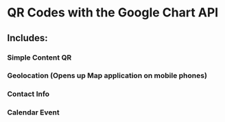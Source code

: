 
# QR Codes with the Google Chart API
## Includes:
### Simple Content QR
### Geolocation (Opens up Map application on mobile phones)
### Contact Info
### Calendar Event
